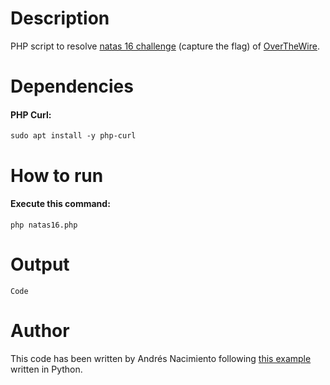 # Description

PHP script to resolve [natas 16 challenge](http://overthewire.org/wargames/natas/natas16.html) (capture the flag) of [OverTheWire](http://overthewire.org/wargames/natas/).

# Dependencies

#### PHP Curl:
`sudo apt install -y php-curl`

# How to run

#### Execute this command:
`php natas16.php`

# Output

```
Code
```

# Author

This code has been written by Andrés Nacimiento following [this example](https://www.abatchy.com/2016/11/natas-level-16) written in Python. 



